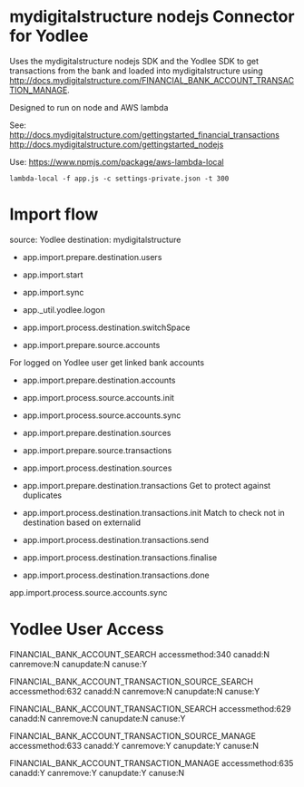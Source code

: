 mydigitalstructure nodejs Connector for Yodlee
==============================================

Uses the mydigitalstructure nodejs SDK and the Yodlee SDK to get transactions from the bank and loaded into mydigitalstructure using http://docs.mydigitalstructure.com/FINANCIAL_BANK_ACCOUNT_TRANSACTION_MANAGE.

Designed to run on node and AWS lambda

See:
http://docs.mydigitalstructure.com/gettingstarted_financial_transactions
http://docs.mydigitalstructure.com/gettingstarted_nodejs

Use:
https://www.npmjs.com/package/aws-lambda-local

`lambda-local -f app.js -c settings-private.json -t 300`

Import flow
===========

source: Yodlee
destination: mydigitalstructure

+ app.import.prepare.destination.users
+ app.import.start
+ app.import.sync
+ app.\_util.yodlee.logon
+ app.import.process.destination.switchSpace

+ app.import.prepare.source.accounts

For logged on Yodlee user get linked bank accounts

+ app.import.prepare.destination.accounts
+ app.import.process.source.accounts.init
+ app.import.process.source.accounts.sync
+ app.import.prepare.destination.sources
+ app.import.prepare.source.transactions
+ app.import.process.destination.sources
+ app.import.prepare.destination.transactions
Get to protect against duplicates

+ app.import.process.destination.transactions.init
Match to check not in destination based on externalid

+ app.import.process.destination.transactions.send
+ app.import.process.destination.transactions.finalise
+ app.import.process.destination.transactions.done

app.import.process.source.accounts.sync


Yodlee User Access
==================

FINANCIAL_BANK_ACCOUNT_SEARCH
accessmethod:340
canadd:N
canremove:N
canupdate:N
canuse:Y

FINANCIAL_BANK_ACCOUNT_TRANSACTION_SOURCE_SEARCH
accessmethod:632
canadd:N
canremove:N
canupdate:N
canuse:Y

FINANCIAL_BANK_ACCOUNT_TRANSACTION_SEARCH
accessmethod:629
canadd:N
canremove:N
canupdate:N
canuse:Y

FINANCIAL_BANK_ACCOUNT_TRANSACTION_SOURCE_MANAGE
accessmethod:633
canadd:Y
canremove:Y
canupdate:Y
canuse:N

FINANCIAL_BANK_ACCOUNT_TRANSACTION_MANAGE
accessmethod:635
canadd:Y
canremove:Y
canupdate:Y
canuse:N

